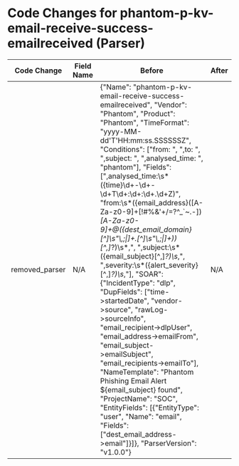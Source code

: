 # Code Changes for phantom-p-kv-email-receive-success-emailreceived (Parser)

| Code Change | Field Name | Before | After |
|-------------|------------|--------|-------|
| removed_parser | N/A | {"Name": "phantom-p-kv-email-receive-success-emailreceived", "Vendor": "Phantom", "Product": "Phantom", "TimeFormat": "yyyy-MM-dd'T'HH:mm:ss.SSSSSSZ", "Conditions": ["from: ", ",to: ", ",subject: ", ",analysed_time: ", "phantom"], "Fields": [",analysed_time:\s*({time}\d+-\d+-\d+T\d+:\d+:\d+\.\d+Z)", "from:\s*({email_address}([A-Za-z0-9]+[!#$%&'+\/=?^_`~.\-])*[A-Za-z0-9]+@({email_domain}[^\]\s\"\\,;\|]+\.[^\]\s\"\\,;\|]+))", ",to:\s*({email_recipients}({dest_email_address}([A-Za-z0-9]+[!#$%&'+\/=?^_`~.\-])*[A-Za-z0-9]+@({dest_email_domain}[^\]\s\"\\,;\|]+\.[^\]\s\"\\,;\|]+))[^,]*?)\s*,", ",subject:\s*({email_subject}[^,]*?)\s*,", ",severity:\s*({alert_severity}[^,]*?)\s*,"], "SOAR": {"IncidentType": "dlp", "DupFields": ["time->startedDate", "vendor->source", "rawLog->sourceInfo", "email_recipient->dlpUser", "email_address->emailFrom", "email_subject->emailSubject", "email_recipients->emailTo"], "NameTemplate": "Phantom Phishing Email Alert ${email_subject} found", "ProjectName": "SOC", "EntityFields": [{"EntityType": "user", "Name": "email", "Fields": ["dest_email_address->email"]}]}, "ParserVersion": "v1.0.0"} | N/A |